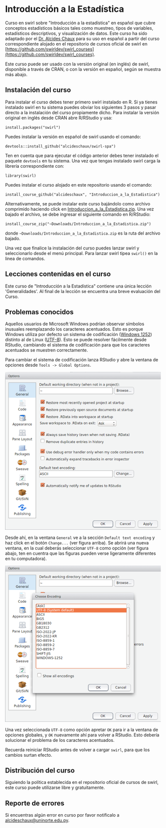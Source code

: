 # Introducción a la Estadística
Curso en swirl sobre "Introducción a la estadística" en español que cubre conceptos estadísticos básicos tales como muestreo, tipos de variables, estadísticos descriptivos, y visualización de datos. Este curso ha sido adaptado por el [Dr. Alcides Chaux](https://github.com/alcideschaux) para su uso en español a partir del curso correspondiente alojado en el repositorio de cursos oficial de swirl en [https://github.com/swirldev/swirl_courses](https://github.com/swirldev/swirl_courses).

Este curso puede ser usado con la versión original (en inglés) de swirl, disponible a través de CRAN, o con la versión en español, según se muestra más abajo.

## Instalación del curso
Para instalar el curso debes tener primero swirl instalado en R. Si ya tienes instalado swirl en tu sistema puedes obviar los siguientes 3 pasos y pasar directo a la instalación del curso propiamente dicho. Para instalar la versión original en inglés desde CRAN abre R/RStudio y usa:

```
install.packages("swirl")
```

Puedes instalar la versión en español de swirl usando el comando:

```
devtools::install_github("alcideschaux/swirl-spa")
```

Ten en cuenta que para ejecutar el código anterior debes tener instalado el paquete `devtools` en tu sistema. Una vez que tengas instalado swirl carga la librería correspondiente con:

```
library(swirl)
```

Puedes instalar el curso alojado en este repositorio usando el comando:

```
install_course_github("alcideschaux", "Introduccion_a_la_Estadistica")
```

Alternativamente, se puede instalar este curso bajándolo como archivo comprimido haciendo click en [Introduccion_a_la_Estadistica.zip](https://github.com/alcideschaux/Introduccion_a_la_Estadistica/blob/master/Introduccion_a_la_Estadistica.zip). Una vez bajado el archivo, se debe ingresar el siguiente comando en R/RStudio:

```
install_course_zip("~Downloads/Introduccion_a_la_Estadistica.zip")
```

donde `~Downloads/Introduccion_a_la_Estadistica.zip` es la ruta del archivo bajado.

Una vez que finalice la instalación del curso puedes lanzar swirl y seleccionarlo desde el menú principal. Para lanzar swirl tipea `swirl()` en la linea de comandos.

## Lecciones contenidas en el curso
Este curso de "Introducción a la Estadística" contiene una única lección 'Generalidades'. Al final de la lección se encuentra una breve evaluación del Curso.

## Problemas conocidos
Aquellos usuarios de Microsoft Windows podrían observar símbolos inusuales reemplazando los caracteres acentuados. Esto es porque Windows utiliza por defecto un sistema de codificación ([Windows 1252](http://es.wikipedia.org/wiki/Windows-1252)) distinto al de Linux ([UTF-8](http://es.wikipedia.org/wiki/UTF-8)). Esto se puede resolver fácilmente desde RStudio, cambiando el sistema de codificación para que los caracteres acentuados se muestren correctamente.

Para cambiar el sistema de codificación lanza RStudio y abre la ventana de opciones desde `Tools -> Global Options`.

![Figura 1](UTF-8_1.png)

Desde ahí, en la ventana `General` ve a la sección `Default text encoding` y haz click en el botón `Change...` (ver figura arriba). Se abrirá una nueva ventana, en la cual deberás seleccionar `UTF-8` como opción (ver figura abajo, ten en cuentra que las figuras pueden verse ligeramente diferentes en tu computadora).

![Figura 2](UTF-8_2.png)

Una vez seleccionada `UTF-8` como opción apretar `OK` para ir a la ventana de opciones globales, y `OK` nuevamente ahí para volver a RStudio. Esto debería solucionar el problema de los caracteres acentuados.

Recuerda reiniciar RStudio antes de volver a cargar `swirl`, para que los cambios surtan efecto.

## Distribución del curso
Siguiendo la política establecida en el repositorio oficial de cursos de swirl, este curso puede utilizarse libre y gratuitamente.

## Reporte de errores
Si encuentras algún error en curso por favor notificalo a [alcideschaux@uninorte.edu.py](mailto:alcideschaux@uninorte.edu.py).